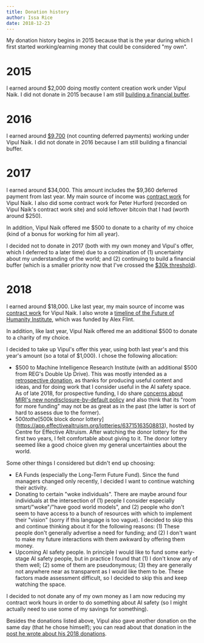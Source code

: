 ```yaml
---
title: Donation history
author: Issa Rice
date: 2018-12-23
---
```


My donation history begins in 2015 because that is the year during which I first started working/earning money that could be considered "my own".

# 2015

I earned around $2,000 doing mostly content creation work under Vipul Naik.
I did not donate in 2015 because I am still [building a financial buffer](https://www.quora.com/What-is-a-good-amount-of-financial-buffer-to-have-for-a-single-male/answer/Vipul-Naik).

# 2016

I earned around [$9,700][cw] (not counting deferred payments) working under
Vipul Naik.
I did not donate in 2016 because I am still building a financial buffer.

# 2017

I earned around $34,000. This amount includes the $9,360 deferred payment from
last year. My main source of income was [contract work][cw] for Vipul Naik. I also
did some contract work for Peter Hurford (recorded on Vipul Naik's contract
work site) and sold leftover bitcoin that I had (worth around $250).

In addition, Vipul Naik offered me $500 to donate to a charity of my choice
(kind of a bonus for working for him all year).

I decided not to donate in 2017 (both with my own money and Vipul's offer,
which I deferred to a later time) due to a combination of (1) uncertainty about
my understanding of the world; and (2) continuing to build a financial buffer
(which is a smaller priority now that I've crossed the [$30k threshold](https://www.quora.com/What-is-a-good-amount-of-financial-buffer-to-have-for-a-single-male/answer/Vipul-Naik)).

# 2018

I earned around $18,000. Like last year, my main source of income was [contract
work][cw] for Vipul Naik. I also wrote a [timeline of the Future of Humanity
Institute](https://timelines.issarice.com/wiki/Timeline_of_Future_of_Humanity_Institute),
which was funded by Alex Flint.

In addition, like last year, Vipul Naik offered me an additional $500 to donate
to a charity of my choice.

I decided to take up Vipul's offer this year, using both last year's and this
year's amount (so a total of $1,000). I chose the following allocation:

- $500 to Machine Intelligence Research Institute (with an additional $500 from
  REG's Double Up Drive). This was mostly intended as
  a [retrospective
  donation](https://causeprioritization.org/Analogs_in_the_non-profit_world_of_for-profit_ideas),
  as thanks for producing useful content and ideas, and for doing work that I
  consider useful in the AI safety space. As of late 2018, for prospective
  funding, I do share [concerns about MIRI's new nondisclosure-by-default
  policy](https://www.lesswrong.com/posts/a72owS5hz3acBK5xc/2018-ai-alignment-literature-review-and-charity-comparison)
  and also think that its "room for more funding" may not be as great as in the
  past (the latter is sort of hard to assess due to the former).
- $500 to the [$500k block donor
  lottery](https://app.effectivealtruism.org/lotteries/63715163508813), hosted
  by Centre for Effective Altruism. After watching the donor lottery for the
  first two years, I felt comfortable about giving to it. The donor lottery
  seemed like a good choice given my general uncertainties about the world.

Some other things I considered but didn't end up choosing:

- EA Funds (especially the Long-Term Future Fund). Since the fund managers
  changed only recently, I decided I want to continue watching their activity.
- Donating to certain "woke individuals". There are maybe around four
  individuals at the intersection of (1) people I consider especially
  smart/"woke"/"have good world models", and (2) people who don't seem to have
  access to a bunch of resources with which to implement their "vision" (sorry
  if this language is too vague). I decided to skip this and continue thinking
  about it for the following reasons: (1) These people don't generally
  advertise a need for funding; and (2) I don't want to make my future interactions
  with them awkward by offering them money.
- Upcoming AI safety people. In principle I would like to fund some early-stage
  AI safety people, but in practice I found that (1) I don't know any of them
  well; (2) some of them are pseudonymous; (3) they are generally not anywhere
  near as transparent as I would like them to be. These factors made assessment
  difficult, so I decided to skip this and keep watching the space.

I decided to not donate any of my own money as I am now reducing my contract
work hours in order to do something about AI safety (so I might actually need
to use some of my savings for something).

Besides the donations listed above, Vipul also gave another donation on the
same day (that he chose himself); you can read about that donation in the [post
he wrote about his 2018
donations](https://vipulnaik.com/blog/my-2018-donations/).

[cw]: https://contractwork.vipulnaik.com/worker.php?worker=Issa+Rice "“Contract work by Issa Rice for Vipul Naik”."
